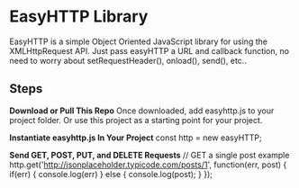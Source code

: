 # EasyHTTP Library
EasyHTTP is a simple Object Oriented JavaScript library for using the XMLHttpRequest API. Just pass easyHTTP a URL and callback function, no need to worry about setRequestHeader(), onload(), send(), etc..

**Steps**
---------

**Download or Pull This Repo**
Once downloaded, add easyhttp.js to your project folder. Or use this project as a starting point for your project.

 **Instantiate easyhttp.js In Your Project**
	const http = new easyHTTP;

 **Send GET, POST, PUT, and DELETE Requests**
	// GET a single post example
	http.get('http://jsonplaceholder.typicode.com/posts/1',
		function(err, post) {
			if(err) {
				console.log(err)
			} else {
				console.log(post);
			}
		});

